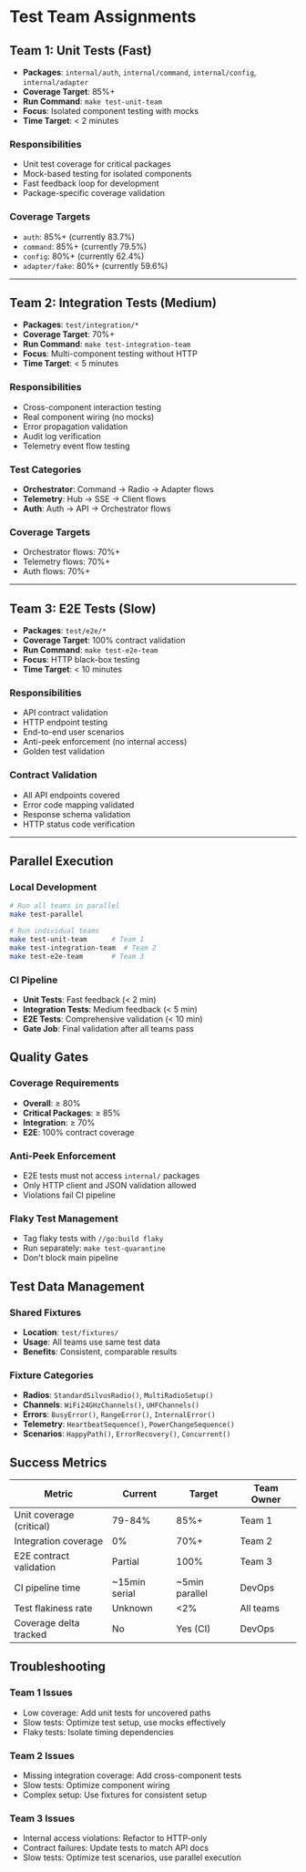 # Test Team Assignments

## Team 1: Unit Tests (Fast)
- **Packages**: `internal/auth`, `internal/command`, `internal/config`, `internal/adapter`
- **Coverage Target**: 85%+
- **Run Command**: `make test-unit-team`
- **Focus**: Isolated component testing with mocks
- **Time Target**: < 2 minutes

### Responsibilities
- Unit test coverage for critical packages
- Mock-based testing for isolated components
- Fast feedback loop for development
- Package-specific coverage validation

### Coverage Targets
- `auth`: 85%+ (currently 83.7%)
- `command`: 85%+ (currently 79.5%)
- `config`: 80%+ (currently 62.4%)
- `adapter/fake`: 80%+ (currently 59.6%)

---

## Team 2: Integration Tests (Medium)
- **Packages**: `test/integration/*`
- **Coverage Target**: 70%+
- **Run Command**: `make test-integration-team`
- **Focus**: Multi-component testing without HTTP
- **Time Target**: < 5 minutes

### Responsibilities
- Cross-component interaction testing
- Real component wiring (no mocks)
- Error propagation validation
- Audit log verification
- Telemetry event flow testing

### Test Categories
- **Orchestrator**: Command → Radio → Adapter flows
- **Telemetry**: Hub → SSE → Client flows  
- **Auth**: Auth → API → Orchestrator flows

### Coverage Targets
- Orchestrator flows: 70%+
- Telemetry flows: 70%+
- Auth flows: 70%+

---

## Team 3: E2E Tests (Slow)
- **Packages**: `test/e2e/*`
- **Coverage Target**: 100% contract validation
- **Run Command**: `make test-e2e-team`
- **Focus**: HTTP black-box testing
- **Time Target**: < 10 minutes

### Responsibilities
- API contract validation
- HTTP endpoint testing
- End-to-end user scenarios
- Anti-peek enforcement (no internal access)
- Golden test validation

### Contract Validation
- All API endpoints covered
- Error code mapping validated
- Response schema validation
- HTTP status code verification

---

## Parallel Execution

### Local Development
```bash
# Run all teams in parallel
make test-parallel

# Run individual teams
make test-unit-team      # Team 1
make test-integration-team  # Team 2  
make test-e2e-team       # Team 3
```

### CI Pipeline
- **Unit Tests**: Fast feedback (< 2 min)
- **Integration Tests**: Medium feedback (< 5 min)
- **E2E Tests**: Comprehensive validation (< 10 min)
- **Gate Job**: Final validation after all teams pass

## Quality Gates

### Coverage Requirements
- **Overall**: ≥ 80%
- **Critical Packages**: ≥ 85%
- **Integration**: ≥ 70%
- **E2E**: 100% contract coverage

### Anti-Peek Enforcement
- E2E tests must not access `internal/` packages
- Only HTTP client and JSON validation allowed
- Violations fail CI pipeline

### Flaky Test Management
- Tag flaky tests with `//go:build flaky`
- Run separately: `make test-quarantine`
- Don't block main pipeline

## Test Data Management

### Shared Fixtures
- **Location**: `test/fixtures/`
- **Usage**: All teams use same test data
- **Benefits**: Consistent, comparable results

### Fixture Categories
- **Radios**: `StandardSilvusRadio()`, `MultiRadioSetup()`
- **Channels**: `WiFi24GHzChannels()`, `UHFChannels()`
- **Errors**: `BusyError()`, `RangeError()`, `InternalError()`
- **Telemetry**: `HeartbeatSequence()`, `PowerChangeSequence()`
- **Scenarios**: `HappyPath()`, `ErrorRecovery()`, `Concurrent()`

## Success Metrics

| Metric | Current | Target | Team Owner |
|--------|---------|--------|------------|
| Unit coverage (critical) | 79-84% | 85%+ | Team 1 |
| Integration coverage | 0% | 70%+ | Team 2 |
| E2E contract validation | Partial | 100% | Team 3 |
| CI pipeline time | ~15min serial | ~5min parallel | DevOps |
| Test flakiness rate | Unknown | <2% | All teams |
| Coverage delta tracked | No | Yes (CI) | DevOps |

## Troubleshooting

### Team 1 Issues
- Low coverage: Add unit tests for uncovered paths
- Slow tests: Optimize test setup, use mocks effectively
- Flaky tests: Isolate timing dependencies

### Team 2 Issues  
- Missing integration coverage: Add cross-component tests
- Slow tests: Optimize component wiring
- Complex setup: Use fixtures for consistent setup

### Team 3 Issues
- Internal access violations: Refactor to HTTP-only
- Contract failures: Update tests to match API docs
- Slow tests: Optimize test scenarios, use parallel execution
